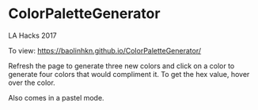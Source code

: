 # ColorPaletteGenerator
LA Hacks 2017

To view: https://baolinhkn.github.io/ColorPaletteGenerator/

Refresh the page to generate three new colors and click on a color to generate four colors that would compliment it.
To get the hex value, hover over the color.

Also comes in a pastel mode.
